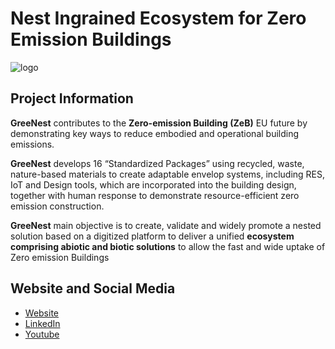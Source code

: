 # Nest Ingrained Ecosystem for Zero Emission Buildings

![logo](../images/Logo.png)

## Project Information

**GreeNest** contributes to the **Zero-emission Building (ZeB)** EU future by demonstrating key ways to reduce embodied and operational building emissions.

**GreeNest** develops 16 “Standardized Packages” using recycled, waste, nature-based materials to create adaptable envelop systems, including RES, IoT and Design tools, which are incorporated into the building design, together with human response to demonstrate resource-efficient zero emission construction.

**GreeNest** main objective is to create, validate and widely promote a nested solution based on a digitized platform to deliver a unified **ecosystem comprising abiotic and biotic solutions** to allow the fast and wide uptake of Zero emission Buildings


## Website and Social Media

-   [Website](https://www.greenest-ecosystem.eu/)
-   [LinkedIn](https://www.linkedin.com/company/greenest-ecosystem/)
-   [Youtube](https://www.youtube.com/@greenest-ecosystem)

